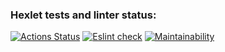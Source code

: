 ### Hexlet tests and linter status:
[![Actions Status](https://github.com/reznikovAndrey/frontend-project-lvl3/workflows/hexlet-check/badge.svg)](https://github.com/reznikovAndrey/frontend-project-lvl3/actions) [![Eslint check](https://github.com/reznikovAndrey/frontend-project-lvl3/workflows/linter-check/badge.svg)](https://github.com/reznikovAndrey/frontend-project-lvl3/actions) [![Maintainability](https://api.codeclimate.com/v1/badges/690dbafac612e56ab85e/maintainability)](https://codeclimate.com/github/reznikovAndrey/frontend-project-lvl3/maintainability)